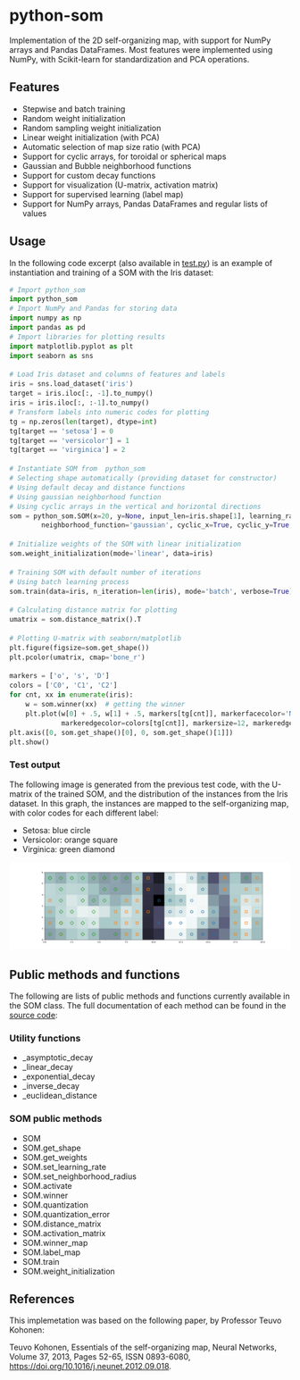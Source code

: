 # python-som

Implementation of the 2D self-organizing map, with support for NumPy arrays and Pandas DataFrames.
Most features were implemented using NumPy, with Scikit-learn for standardization and PCA operations.

## Features

* Stepwise and batch training
* Random weight initialization
* Random sampling weight initialization
* Linear weight initialization (with PCA)
* Automatic selection of map size ratio (with PCA)
* Support for cyclic arrays, for toroidal or spherical maps
* Gaussian and Bubble neighborhood functions
* Support for custom decay functions
* Support for visualization (U-matrix, activation matrix)
* Support for supervised learning (label map)
* Support for NumPy arrays, Pandas DataFrames and regular lists of values

## Usage
In the following code excerpt (also available in [test.py](./test.py)) is an example of instantiation and training of a SOM with the Iris dataset:
```python
# Import python_som
import python_som
# Import NumPy and Pandas for storing data
import numpy as np
import pandas as pd
# Import libraries for plotting results
import matplotlib.pyplot as plt
import seaborn as sns

# Load Iris dataset and columns of features and labels
iris = sns.load_dataset('iris')
target = iris.iloc[:, -1].to_numpy()
iris = iris.iloc[:, :-1].to_numpy()
# Transform labels into numeric codes for plotting
tg = np.zeros(len(target), dtype=int)
tg[target == 'setosa'] = 0
tg[target == 'versicolor'] = 1
tg[target == 'virginica'] = 2

# Instantiate SOM from  python_som
# Selecting shape automatically (providing dataset for constructor)
# Using default decay and distance functions
# Using gaussian neighborhood function
# Using cyclic arrays in the vertical and horizontal directions
som = python_som.SOM(x=20, y=None, input_len=iris.shape[1], learning_rate=0.5, neighborhood_radius=1.0,
        neighborhood_function='gaussian', cyclic_x=True, cyclic_y=True, data=iris)

# Initialize weights of the SOM with linear initialization
som.weight_initialization(mode='linear', data=iris)

# Training SOM with default number of iterations
# Using batch learning process
som.train(data=iris, n_iteration=len(iris), mode='batch', verbose=True)

# Calculating distance matrix for plotting
umatrix = som.distance_matrix().T

# Plotting U-matrix with seaborn/matplotlib
plt.figure(figsize=som.get_shape())
plt.pcolor(umatrix, cmap='bone_r')

markers = ['o', 's', 'D']
colors = ['C0', 'C1', 'C2']
for cnt, xx in enumerate(iris):
    w = som.winner(xx)  # getting the winner
    plt.plot(w[0] + .5, w[1] + .5, markers[tg[cnt]], markerfacecolor='None',
             markeredgecolor=colors[tg[cnt]], markersize=12, markeredgewidth=2)
plt.axis([0, som.get_shape()[0], 0, som.get_shape()[1]])
plt.show()

```

### Test output
The following image is generated from the previous test code, with the U-matrix of the trained SOM, and the distribution of the instances from the Iris dataset.
In this graph, the instances are mapped to the self-organizing map, with color codes for each different label:
* Setosa: blue circle
* Versicolor: orange square
* Virginica: green diamond

![Test code output](./test_output_iris.png?raw=true)

## Public methods and functions
The following are lists of public methods and functions currently available in the SOM class. The full documentation of each method can be found in the [source code](./python_som/__init__.py):

### Utility functions
* _asymptotic_decay
* _linear_decay
* _exponential_decay
* _inverse_decay
* _euclidean_distance

### SOM public methods
* SOM
* SOM.get_shape
* SOM.get_weights
* SOM.set_learning_rate
* SOM.set_neighborhood_radius
* SOM.activate
* SOM.winner
* SOM.quantization
* SOM.quantization_error
* SOM.distance_matrix
* SOM.activation_matrix
* SOM.winner_map
* SOM.label_map
* SOM.train
* SOM.weight_initialization

## References
This implemetation was based on the following paper, by Professor Teuvo Kohonen:

Teuvo Kohonen,
Essentials of the self-organizing map,
Neural Networks,
Volume 37,
2013,
Pages 52-65,
ISSN 0893-6080,
https://doi.org/10.1016/j.neunet.2012.09.018.